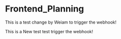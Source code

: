 # Frontend_Planning

 This is a test change by Weiam to trigger the webhook!
 
  This is  a  New test  test trigger the webhook!
 